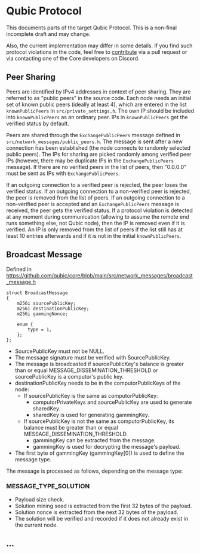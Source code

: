 # Qubic Protocol

This documents parts of the target Qubic Protocol.
This is a non-final incomplete draft and may change.

Also, the current implementation may differ in some details.
If you find such protocol violations in the code, feel free to [contribute](contributing.md) via a pull request or via contacting one of the Core developers on Discord.


## Peer Sharing

Peers are identified by IPv4 addresses in context of peer sharing.
They are referred to as "public peers" in the source code.
Each node needs an initial set of known public peers (ideally at least 4), which are entered in the list `knownPublicPeers` in `src/private_settings.h`.
The own IP should be included into `knownPublicPeers` as an ordinary peer.
IPs in `knownPublicPeers` get the verified status by default.

Peers are shared through the `ExchangePublicPeers` message defined in `src/network_messages/public_peers.h`.
The message is sent after a new connection has been established (the node connects to randomly selected public peers).
The IPs for sharing are picked randomly among verified peer IPs (however, there may be duplicate IPs in the `ExchangePublicPeers` message).
If there are no verified peers in the list of peers, then "0.0.0.0" must be sent as IPs with `ExchangePublicPeers`.

If an outgoing connection to a verified peer is rejected, the peer loses the verified status.
If an outgoing connection to a non-verified peer is rejected, the peer is removed from the list of peers.
If an outgoing connection to a non-verified peer is accepted and an `ExchangePublicPeers` message is received, the peer gets the verified status.
If a protocol violation is detected at any moment during communication (allowing to assume the remote end runs something else, not Qubic node), then the IP is removed even if it is verified.
An IP is only removed from the list of peers if the list still has at least 10 entries afterwards and if it is not in the initial `knownPublicPeers`.

## Broadcast Message

Defined in https://github.com/qubic/core/blob/main/src/network_messages/broadcast_message.h

```
struct BroadcastMessage
{
    m256i sourcePublicKey;
    m256i destinationPublicKey;
    m256i gammingNonce;

    enum {
        type = 1,
    };
};
```

- SourcePublicKey must not be NULL.
- The message signature must be verified with SourcePublicKey.
- The message is broadcasted if sourcePublicKey's balance is greater than or equal MESSAGE_DISSEMINATION_THRESHOLD or sourcePublicKey is a computor's public key.
- destinationPublicKey needs to be in the computorPublicKeys of the node:
  - If sourcePublicKey is the same as computorPublicKey:
    - computorPrivateKeys and sourcePublicKey are used to generate sharedKey.
    - sharedKey is used for generating gammingKey.
  - If sourcePublicKey is not the same as computorPublicKey, its balance must be greater than or equal MESSAGE_DISSEMINATION_THRESHOLD.
    - gammingKey can be extracted from the message.
    - gammingKey is used for decrypting the message's payload.
- The first byte of gammingKey (gammingKey[0]) is used to define the message type.

The message is processed as follows, depending on the message type:

### MESSAGE_TYPE_SOLUTION
- Payload size check.
- Solution mining seed is extracted from the first 32 bytes of the payload.
- Solution nonce is extracted from the next 32 bytes of the payload.
- The solution will be verified and recorded if it does not already exist in the current node.

## ...

